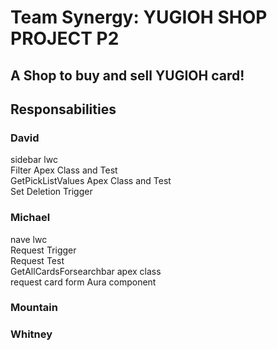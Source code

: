 # Team Synergy: YUGIOH SHOP PROJECT P2
## A Shop to buy and sell YUGIOH card!
## Responsabilities

### David
sidebar lwc <br>
Filter Apex Class and Test <br>
GetPickListValues Apex Class and Test <br>
Set Deletion Trigger <br>

### Michael
nave lwc <br>
Request Trigger <br>
Request Test <br>
GetAllCardsForsearchbar apex class <br>
request card form Aura component <br>

### Mountain

### Whitney
